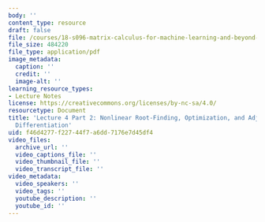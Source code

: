 ```yaml
---
body: ''
content_type: resource
draft: false
file: /courses/18-s096-matrix-calculus-for-machine-learning-and-beyond-january-iap-2023/mit18_s096iap23_lec4.pdf
file_size: 484220
file_type: application/pdf
image_metadata:
  caption: ''
  credit: ''
  image-alt: ''
learning_resource_types:
- Lecture Notes
license: https://creativecommons.org/licenses/by-nc-sa/4.0/
resourcetype: Document
title: 'Lecture 4 Part 2: Nonlinear Root-Finding, Optimization, and Adjoint-Method
  Differentiation'
uid: f46d4277-f227-44f7-a6dd-7176e7d45df4
video_files:
  archive_url: ''
  video_captions_file: ''
  video_thumbnail_file: ''
  video_transcript_file: ''
video_metadata:
  video_speakers: ''
  video_tags: ''
  youtube_description: ''
  youtube_id: ''
---
```

